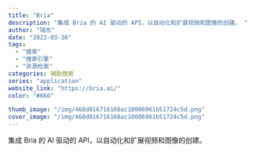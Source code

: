 ```yaml
---
title: "Bria"
description: "集成 Bria 的 AI 驱动的 API，以自动化和扩展视频和图像的创建。 "
author: "瑞东"
date: "2023-03-30"
tags:
  - "搜索"
  - "搜索引擎"
  - "资源检索"
categories: 辅助搜索
series: "application"
website_link: "https://bria.ai/"
color: "#666"

thumb_image: "/img/468d016716166ac10006961b51724c5d.png"
cover_image: "/img/468d016716166ac10006961b51724c5d.png"
---
```


集成 Bria 的 AI 驱动的 API，以自动化和扩展视频和图像的创建。 